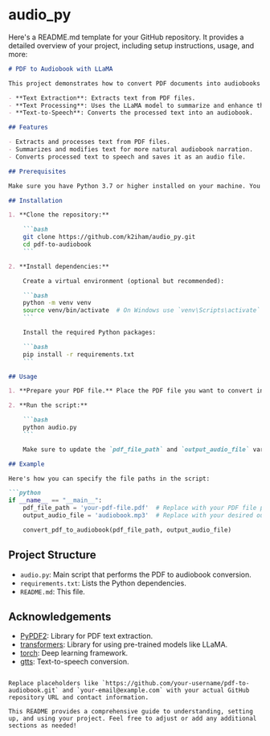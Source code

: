 # audio_py
Here's a README.md template for your GitHub repository. It provides a detailed overview of your project, including setup instructions, usage, and more:

```markdown
# PDF to Audiobook with LLaMA

This project demonstrates how to convert PDF documents into audiobooks using a Large Language Model (LLM) and text-to-speech (TTS) technology. The core components of the solution are:

- **Text Extraction**: Extracts text from PDF files.
- **Text Processing**: Uses the LLaMA model to summarize and enhance the readability of the text.
- **Text-to-Speech**: Converts the processed text into an audiobook.

## Features

- Extracts and processes text from PDF files.
- Summarizes and modifies text for more natural audiobook narration.
- Converts processed text to speech and saves it as an audio file.

## Prerequisites

Make sure you have Python 3.7 or higher installed on your machine. You can download Python from [python.org](https://www.python.org/downloads/).

## Installation

1. **Clone the repository:**

    ```bash
    git clone https://github.com/k2iham/audio_py.git
    cd pdf-to-audiobook
    ```

2. **Install dependencies:**

    Create a virtual environment (optional but recommended):

    ```bash
    python -m venv venv
    source venv/bin/activate  # On Windows use `venv\Scripts\activate`
    ```

    Install the required Python packages:

    ```bash
    pip install -r requirements.txt
    ```

## Usage

1. **Prepare your PDF file.** Place the PDF file you want to convert in the project directory.

2. **Run the script:**

    ```bash
    python audio.py
    ```

    Make sure to update the `pdf_file_path` and `output_audio_file` variables in `audio.py` to match your file names.

## Example

Here's how you can specify the file paths in the script:

```python
if __name__ == "__main__":
    pdf_file_path = 'your-pdf-file.pdf'  # Replace with your PDF file path
    output_audio_file = 'audiobook.mp3'  # Replace with your desired output audio file name

    convert_pdf_to_audiobook(pdf_file_path, output_audio_file)
```

## Project Structure

- `audio.py`: Main script that performs the PDF to audiobook conversion.
- `requirements.txt`: Lists the Python dependencies.
- `README.md`: This file.


## Acknowledgements

- [PyPDF2](https://pypi.org/project/PyPDF2/): Library for PDF text extraction.
- [transformers](https://huggingface.co/transformers/): Library for using pre-trained models like LLaMA.
- [torch](https://pytorch.org/): Deep learning framework.
- [gtts](https://pypi.org/project/gTTS/): Text-to-speech conversion.

```

Replace placeholders like `https://github.com/your-username/pdf-to-audiobook.git` and `your-email@example.com` with your actual GitHub repository URL and contact information.

This README provides a comprehensive guide to understanding, setting up, and using your project. Feel free to adjust or add any additional sections as needed!
